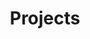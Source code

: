 ---
title: "Projects"
description: "Projects I am working on"

cascade:
  showReadingTime: false
  showWordCount: false
---